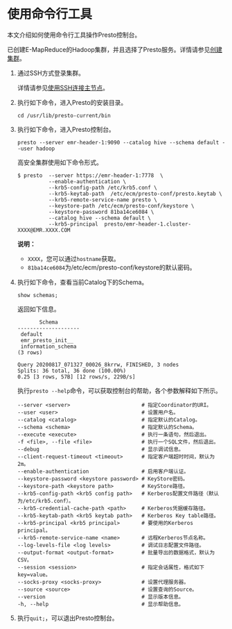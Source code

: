 # 使用命令行工具

本文介绍如何使用命令行工具操作Presto控制台。

已创建E-MapReduce的Hadoop集群，并且选择了Presto服务。详情请参见[创建集群](/cn.zh-CN/集群管理/集群配置/创建集群.md)。

1.  通过SSH方式登录集群。

    详情请参见[使用SSH连接主节点](/cn.zh-CN/集群管理/集群配置/连接集群/使用SSH连接主节点.md)。

2.  执行如下命令，进入Presto的安装目录。

    ```
    cd /usr/lib/presto-current/bin
    ```

3.  执行如下命令，进入Presto控制台。

    ```
    presto --server emr-header-1:9090 --catalog hive --schema default --user hadoop
    ```

    高安全集群使用如下命令形式。

    ```
    $ presto  --server https://emr-header-1:7778  \
              --enable-authentication \
              --krb5-config-path /etc/krb5.conf \
              --krb5-keytab-path  /etc/ecm/presto-conf/presto.keytab \
              --krb5-remote-service-name presto \
              --keystore-path /etc/ecm/presto-conf/keystore \
              --keystore-password 81ba14ce6084 \
              --catalog hive --schema default \
              --krb5-principal  presto/emr-header-1.cluster-XXXX@EMR.XXXX.COM
    ```

    **说明：**

    -   `XXXX`，您可以通过`hostname`获取。
    -   `81ba14ce6084`为/etc/ecm/presto-conf/keystore的默认密码。
4.  执行如下命令，查看当前Catalog下的Schema。

    ```
    show schemas;
    ```

    返回如下信息。

    ```
           Schema
    --------------------
     default
     emr_presto_init__
     information_schema
    (3 rows)
    
    Query 20200817_071327_00026_8krrw, FINISHED, 3 nodes
    Splits: 36 total, 36 done (100.00%)
    0.25 [3 rows, 57B] [12 rows/s, 229B/s]
    ```

    执行`presto --help`命令，可以获取控制台的帮助，各个参数解释如下所示。

    ```
    --server <server>                       # 指定Coordinator的URI。
    --user <user>                           # 设置用户名。
    --catalog <catalog>                     # 指定默认的Catalog。
    --schema <schema>                       # 指定默认的Schema。
    --execute <execute>                     # 执行一条语句，然后退出。
    -f <file>, --file <file>                # 执行一个SQL文件，然后退出。
    --debug                                 # 显示调试信息。
    --client-request-timeout <timeout>      # 指定客户端超时时间，默认为2m。
    --enable-authentication                 # 启用客户端认证。
    --keystore-password <keystore password> # KeyStore密码。
    --keystore-path <keystore path>         # KeyStore路径。
    --krb5-config-path <krb5 config path>   # Kerberos配置文件路径（默认为/etc/krb5.conf）。
    --krb5-credential-cache-path <path>     # Kerberos凭据缓存路径。
    --krb5-keytab-path <krb5 keytab path>   # Kerberos Key table路径。
    --krb5-principal <krb5 principal>       # 要使用的Kerberos principal。
    --krb5-remote-service-name <name>       # 远程Kerberos节点名称。
    --log-levels-file <log levels>          # 调试日志配置文件路径。
    --output-format <output-format>         # 批量导出的数据格式，默认为CSV。
    --session <session>                     # 指定会话属性，格式如下key=value。
    --socks-proxy <socks-proxy>             # 设置代理服务器。
    --source <source>                       # 设置查询的Source。
    --version                               # 显示版本信息。
    -h, --help                              # 显示帮助信息。
    ```

5.  执行`quit;`，可以退出Presto控制台。


